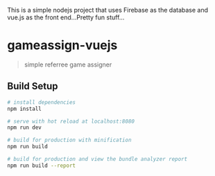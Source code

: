 This is a simple nodejs project that uses Firebase as the database and vue.js as the front end...Pretty fun stuff...

# gameassign-vuejs

> simple referree game assigner

## Build Setup

``` bash
# install dependencies
npm install

# serve with hot reload at localhost:8080
npm run dev

# build for production with minification
npm run build

# build for production and view the bundle analyzer report
npm run build --report
```
 
